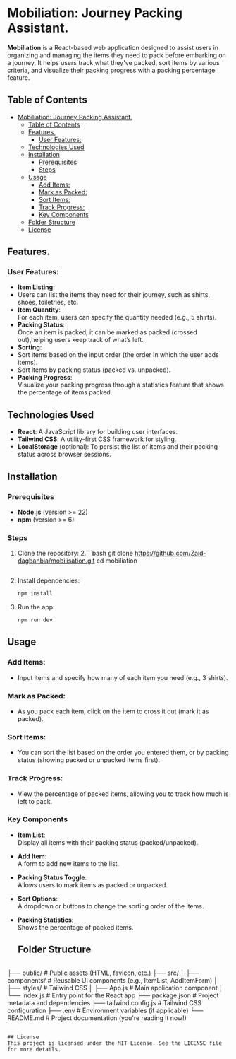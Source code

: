 
# Mobiliation: Journey Packing Assistant.

**Mobiliation** is a React-based web application designed to assist users in organizing and managing the items they need to pack before embarking on a journey. It helps users track what they've packed, sort items by various criteria, and visualize their packing progress with a packing percentage feature.

## Table of Contents
- [Mobiliation: Journey Packing Assistant.](#mobiliation-journey-packing-assistant)
  - [Table of Contents](#table-of-contents)
  - [Features.](#features)
    - [User Features:](#user-features)
  - [Technologies Used](#technologies-used)
  - [Installation](#installation)
    - [Prerequisites](#prerequisites)
    - [Steps](#steps)
  - [Usage](#usage)
    - [Add Items:](#add-items)
    - [Mark as Packed:](#mark-as-packed)
    - [Sort Items:](#sort-items)
    - [Track Progress:](#track-progress)
    - [Key Components](#key-components)
  - [Folder Structure](#folder-structure)
  - [License](#license)

## Features.

### User Features:

- **Item Listing**:  
-  Users can list the items they need for their journey, such as shirts, shoes, toiletries, etc.
-   **Item Quantity**:  
  For each item, users can specify the quantity needed (e.g., 5 shirts).
  - **Packing Status**:  
  Once an item is packed, it can be marked as packed (crossed out),helping users keep track of what’s left.
  - **Sorting**:  
  - Sort items based on the input order (the order in which the user adds items).
  - Sort items by packing status (packed vs. unpacked).
  - **Packing Progress**:  
  Visualize your packing progress through a statistics feature that shows the percentage of items packed.

  ## Technologies Used
- **React**: A JavaScript library for building user interfaces.
- **Tailwind CSS**: A utility-first CSS framework for styling.
- **LocalStorage** (optional): To persist the list of items and their packing status across browser sessions.

## Installation

### Prerequisites
- **Node.js** (version >= 22)
- **npm** (version >= 6)

### Steps

1. Clone the repository:
2.```bash
    git clone https://github.com/Zaid-dagbanbia/mobilisation.git
    cd mobiliation
    ```

2. Install dependencies:

    ```bash
    npm install
    ```

3. Run the app:

    ```bash
    npm run dev
    ```

## Usage

### Add Items:
- Input items and specify how many of each item you need (e.g., 3 shirts).

### Mark as Packed:
- As you pack each item, click on the item to cross it out (mark it as packed).

### Sort Items:
- You can sort the list based on the order you entered them, or by packing status (showing packed or unpacked items first).

### Track Progress:
- View the percentage of packed items, allowing you to track how much is left to pack.

### Key Components

- **Item List**:  
  Display all items with their packing status (packed/unpacked).

- **Add Item**:  
  A form to add new items to the list.

- **Packing Status Toggle**:  
  Allows users to mark items as packed or unpacked.

- **Sort Options**:  
  A dropdown or buttons to change the sorting order of the items.

- **Packing Statistics**:  
  Shows the percentage of packed items.

  ## Folder Structure

  ```bash
├── public/                 # Public assets (HTML, favicon, etc.)
├── src/
│   ├── components/         # Reusable UI components (e.g., ItemList, AddItemForm)
│   ├── styles/             # Tailwind CSS 
│   ├── App.js              # Main application component
│   └── index.js            # Entry point for the React app
├── package.json            # Project metadata and dependencies
├── tailwind.config.js      # Tailwind CSS configuration
├── .env                    # Environment variables (if applicable)
└── README.md               # Project documentation (you're reading it now!)

``````

## License
This project is licensed under the MIT License. See the LICENSE file for more details.
